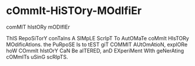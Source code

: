 # cOmmIt-HiSTOry-MOdIfiEr
comMIT hIstORy mODIfIEr

ThIS RepoSiTorY conTaIns A SIMpLE ScrIpT To AutOMaTe coMmIt HIsTORy MOdificAtIons. the PuRpoSE Is to tEST giT COMMIT AUtOmAtioN, explORe hoW COmmIt hIstOrY CaN Be alTERED, anD EXperiMent WIth geNerAting cOMmITs uSinG scRIpTS.
